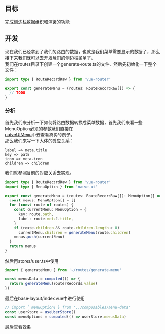 <a name="CfFYw"></a>
## 目标
完成侧边栏数据组织和渲染的功能
<a name="wVz5v"></a>
## 开发
现在我们已经拿到了我们的路由的数据，也就是我们菜单需要显示的数据了，那么接下来我们就可以去开发我们的侧边栏菜单了。<br />我们在routes目录下创建一个generate-route.ts的文件，然后先初始化一下整个文件：
```typescript
import type { RouteRecordRaw } from 'vue-router'

export const generateMenu = (routes: RouteRecordRaw[]) => {
  // TODO
}

```
<a name="RO7uS"></a>
### 分析
首先我们来分析一下如何将路由数据转换成菜单数据，首先我们来看一些MenuOption必须的参数我们直接在<br />[naiveUIMenu](https://www.naiveui.com/zh-CN/os-theme/components/menu#router-link.vue)中去查看真实的例子。<br />那么我们来写一下大体的对应关系：
```shell
label => meta.title
key => path
icon => meta.icon
children => children
```
我们就参照目前的对应关系去实现。
```typescript
import type { RouteRecordRaw } from 'vue-router'
import type { MenuOption } from 'naive-ui'

export const generateMenu = (routes: RouteRecordRaw[]): MenuOption[] => {
  const menus: MenuOption[] = []
  for (const route of routes) {
    const currentMenu: MenuOption = {
      key: route.path,
      label: route.meta?.title,
    }
    if (route.children && route.children.length > 0)
      currentMenu.children = generateMenu(route.children)
    menus.push(currentMenu)
  }
  return menus
}

```
然后再stores/user.ts中使用
```typescript
import { generateMenu } from '~/routes/generate-menu'

const menusData = computed(() => {
  return generateMenu(routerRecords.value)
})
```
最后在base-layout/index.vue中进行使用
```typescript
// import { menuOptions } from '../composables/menu-data'
const userStore = useUserStore()
const menuOptions = computed(() => userStore.menusData)
```
最后查看效果

